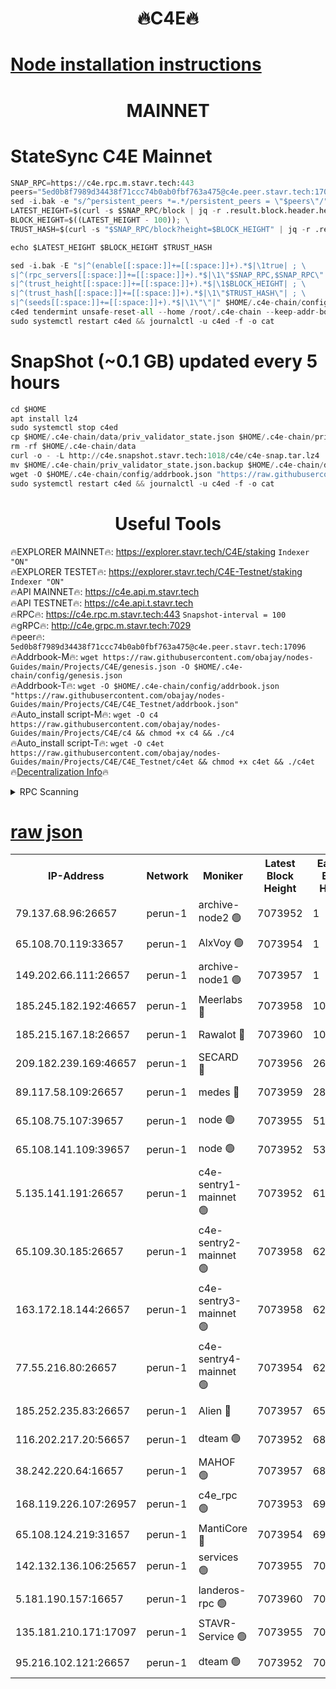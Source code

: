 <h1 align="center"> 🔥C4E🔥</h1>

[Node installation instructions](https://github.com/obajay/nodes-Guides/tree/main/Projects/C4E)
=

<h1 align="center"> MAINNET</h1>

# StateSync C4E Mainnet
```python
SNAP_RPC=https://c4e.rpc.m.stavr.tech:443
peers="5ed0b8f7989d34438f71ccc74b0ab0fbf763a475@c4e.peer.stavr.tech:17096"
sed -i.bak -e "s/^persistent_peers *=.*/persistent_peers = \"$peers\"/" $HOME/.c4e-chain/config/config.toml
LATEST_HEIGHT=$(curl -s $SNAP_RPC/block | jq -r .result.block.header.height); \
BLOCK_HEIGHT=$((LATEST_HEIGHT - 100)); \
TRUST_HASH=$(curl -s "$SNAP_RPC/block?height=$BLOCK_HEIGHT" | jq -r .result.block_id.hash)

echo $LATEST_HEIGHT $BLOCK_HEIGHT $TRUST_HASH

sed -i.bak -E "s|^(enable[[:space:]]+=[[:space:]]+).*$|\1true| ; \
s|^(rpc_servers[[:space:]]+=[[:space:]]+).*$|\1\"$SNAP_RPC,$SNAP_RPC\"| ; \
s|^(trust_height[[:space:]]+=[[:space:]]+).*$|\1$BLOCK_HEIGHT| ; \
s|^(trust_hash[[:space:]]+=[[:space:]]+).*$|\1\"$TRUST_HASH\"| ; \
s|^(seeds[[:space:]]+=[[:space:]]+).*$|\1\"\"|" $HOME/.c4e-chain/config/config.toml
c4ed tendermint unsafe-reset-all --home /root/.c4e-chain --keep-addr-book
sudo systemctl restart c4ed && journalctl -u c4ed -f -o cat
```
# SnapShot (~0.1 GB) updated every 5 hours
```python
cd $HOME
apt install lz4
sudo systemctl stop c4ed
cp $HOME/.c4e-chain/data/priv_validator_state.json $HOME/.c4e-chain/priv_validator_state.json.backup
rm -rf $HOME/.c4e-chain/data
curl -o - -L http://c4e.snapshot.stavr.tech:1018/c4e/c4e-snap.tar.lz4 | lz4 -c -d - | tar -x -C $HOME/.c4e-chain --strip-components 2
mv $HOME/.c4e-chain/priv_validator_state.json.backup $HOME/.c4e-chain/data/priv_validator_state.json
wget -O $HOME/.c4e-chain/config/addrbook.json "https://raw.githubusercontent.com/obajay/nodes-Guides/main/Projects/C4E/addrbook.json"
sudo systemctl restart c4ed && journalctl -u c4ed -f -o cat
```
 <h1 align="center"> Useful Tools</h1>

🔥EXPLORER MAINNET🔥:  https://explorer.stavr.tech/C4E/staking            `Indexer "ON"` \
🔥EXPLORER TESTET🔥:   https://explorer.stavr.tech/C4E-Testnet/staking     `Indexer "ON"` \
🔥API MAINNET🔥:       https://c4e.api.m.stavr.tech \
🔥API TESTNET🔥:       https://c4e.api.t.stavr.tech \
🔥RPC🔥:               https://c4e.rpc.m.stavr.tech:443                  `Snapshot-interval = 100` \
🔥gRPC🔥:              http://c4e.grpc.m.stavr.tech:7029 \
🔥peer🔥:              `5ed0b8f7989d34438f71ccc74b0ab0fbf763a475@c4e.peer.stavr.tech:17096` \
🔥Addrbook-M🔥:    ```wget https://raw.githubusercontent.com/obajay/nodes-Guides/main/Projects/C4E/genesis.json -O $HOME/.c4e-chain/config/genesis.json``` \
🔥Addrbook-T🔥:    ```wget -O $HOME/.c4e-chain/config/addrbook.json "https://raw.githubusercontent.com/obajay/nodes-Guides/main/Projects/C4E/C4E_Testnet/addrbook.json"``` \
🔥Auto_install script-M🔥: ```wget -O c4 https://raw.githubusercontent.com/obajay/nodes-Guides/main/Projects/C4E/c4 && chmod +x c4 && ./c4``` \
🔥Auto_install script-T🔥: ```wget -O c4et https://raw.githubusercontent.com/obajay/nodes-Guides/main/Projects/C4E/C4E_Testnet/c4et && chmod +x c4et && ./c4et``` \
🔥[Decentralization Info](https://github.com/obajay/StateSync-snapshots/tree/main/Projects/C4E/Decentralization)🔥




<details>
<summary>RPC Scanning</summary>

<h2 align="center"> We scan nodes in real time every 4 hours. And we provide the final result of RPC endpoints.
We cannot influence the operation of these nodes in any way. </h2>


```python
If Voting Power is higher than 0 --> then the Node is a validator of the network and may be subject to attack and be a potential threat to the chain.
```
```python
We marked such validators with a red symbol
```

</details>

[raw json](https://rpc-check.c4e.stavr.tech/c4e/rpc-c4e-result.json)
=



<table><tr><th>IP-Address</th><th>Network</th><th>Moniker</th><th>Latest Block Height</th><th>Earliest Block Height</th><th>Catching Up</th><th>Tx Index</th><th>Voting Power</th><th>Scan Time</th></tr><tr><td>79.137.68.96:26657</td><td>perun-1</td><td>archive-node2 🟢</td><td>7073952</td><td>1</td><td>False</td><td>on</td><td>0</td><td>2024-02-07T15:58:26.198415044UTC</td></tr><tr><td>65.108.70.119:33657</td><td>perun-1</td><td>AlxVoy 🟢</td><td>7073954</td><td>1</td><td>False</td><td>on</td><td>0</td><td>2024-02-07T15:58:40.252534216UTC</td></tr><tr><td>149.202.66.111:26657</td><td>perun-1</td><td>archive-node1 🟢</td><td>7073957</td><td>1</td><td>False</td><td>on</td><td>0</td><td>2024-02-07T15:58:56.478735813UTC</td></tr><tr><td>185.245.182.192:46657</td><td>perun-1</td><td>Meerlabs 🔴</td><td>7073958</td><td>1051501</td><td>False</td><td>on</td><td>344594</td><td>2024-02-07T15:59:01.774479190UTC</td></tr><tr><td>185.215.167.18:26657</td><td>perun-1</td><td>Rawalot 🔴</td><td>7073960</td><td>1090501</td><td>False</td><td>on</td><td>450002</td><td>2024-02-07T15:59:15.312680641UTC</td></tr><tr><td>209.182.239.169:46657</td><td>perun-1</td><td>SECARD 🔴</td><td>7073956</td><td>2616101</td><td>False</td><td>off</td><td>749292</td><td>2024-02-07T15:58:51.657696475UTC</td></tr><tr><td>89.117.58.109:26657</td><td>perun-1</td><td>medes 🔴</td><td>7073959</td><td>2826001</td><td>False</td><td>off</td><td>890936</td><td>2024-02-07T15:59:08.951555103UTC</td></tr><tr><td>65.108.75.107:39657</td><td>perun-1</td><td>node 🟢</td><td>7073955</td><td>5198801</td><td>False</td><td>on</td><td>0</td><td>2024-02-07T15:58:42.871127721UTC</td></tr><tr><td>65.108.141.109:39657</td><td>perun-1</td><td>node 🟢</td><td>7073952</td><td>5303301</td><td>False</td><td>on</td><td>0</td><td>2024-02-07T15:58:28.627676454UTC</td></tr><tr><td>5.135.141.191:26657</td><td>perun-1</td><td>c4e-sentry1-mainnet 🟢</td><td>7073952</td><td>6198001</td><td>False</td><td>on</td><td>0</td><td>2024-02-07T15:58:25.083604830UTC</td></tr><tr><td>65.109.30.185:26657</td><td>perun-1</td><td>c4e-sentry2-mainnet 🟢</td><td>7073958</td><td>6238301</td><td>False</td><td>on</td><td>0</td><td>2024-02-07T15:59:01.409354714UTC</td></tr><tr><td>163.172.18.144:26657</td><td>perun-1</td><td>c4e-sentry3-mainnet 🟢</td><td>7073958</td><td>6239001</td><td>False</td><td>on</td><td>0</td><td>2024-02-07T15:59:02.480532619UTC</td></tr><tr><td>77.55.216.80:26657</td><td>perun-1</td><td>c4e-sentry4-mainnet 🟢</td><td>7073954</td><td>6241001</td><td>False</td><td>on</td><td>0</td><td>2024-02-07T15:58:39.836805699UTC</td></tr><tr><td>185.252.235.83:26657</td><td>perun-1</td><td>Alien 🔴</td><td>7073957</td><td>6502501</td><td>False</td><td>on</td><td>648118</td><td>2024-02-07T15:58:56.839301981UTC</td></tr><tr><td>116.202.217.20:56657</td><td>perun-1</td><td>dteam 🟢</td><td>7073952</td><td>6800901</td><td>False</td><td>on</td><td>0</td><td>2024-02-07T15:58:25.484607545UTC</td></tr><tr><td>38.242.220.64:16657</td><td>perun-1</td><td>MAHOF 🟢</td><td>7073957</td><td>6885501</td><td>False</td><td>on</td><td>0</td><td>2024-02-07T15:58:54.071819761UTC</td></tr><tr><td>168.119.226.107:26957</td><td>perun-1</td><td>c4e_rpc 🟢</td><td>7073953</td><td>6973953</td><td>False</td><td>on</td><td>0</td><td>2024-02-07T15:58:32.972829624UTC</td></tr><tr><td>65.108.124.219:31657</td><td>perun-1</td><td>MantiCore 🔴</td><td>7073954</td><td>6973954</td><td>False</td><td>off</td><td>729061</td><td>2024-02-07T15:58:39.500904202UTC</td></tr><tr><td>142.132.136.106:25657</td><td>perun-1</td><td>services 🟢</td><td>7073955</td><td>7012001</td><td>False</td><td>on</td><td>0</td><td>2024-02-07T15:58:42.538230858UTC</td></tr><tr><td>5.181.190.157:16657</td><td>perun-1</td><td>landeros-rpc 🟢</td><td>7073960</td><td>7066001</td><td>False</td><td>on</td><td>0</td><td>2024-02-07T15:59:14.999574198UTC</td></tr><tr><td>135.181.210.171:17097</td><td>perun-1</td><td>STAVR-Service 🟢</td><td>7073955</td><td>7071201</td><td>False</td><td>on</td><td>0</td><td>2024-02-07T15:58:43.236270731UTC</td></tr><tr><td>95.216.102.121:26657</td><td>perun-1</td><td>dteam 🟢</td><td>7073952</td><td>7073201</td><td>False</td><td>on</td><td>0</td><td>2024-02-07T15:58:25.815555212UTC</td></tr></table>
